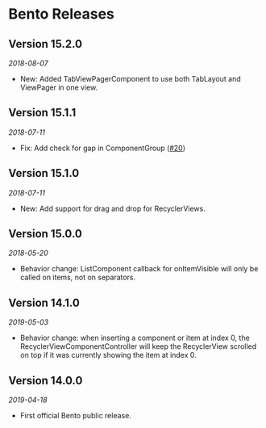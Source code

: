 # Bento Releases

## Version 15.2.0
_2018-08-07_
* New: Added TabViewPagerComponent to use both TabLayout and ViewPager in one view.

## Version 15.1.1
_2018-07-11_
* Fix: Add check for gap in ComponentGroup ([#20](https://github.com/Yelp/bento/pull/20))

## Version 15.1.0
_2018-07-11_
* New: Add support for drag and drop for RecyclerViews.

## Version 15.0.0
_2018-05-20_
* Behavior change: ListComponent callback for onItemVisible will only be called on items, not on separators.

## Version 14.1.0 
_2019-05-03_

* Behavior change: when inserting a component or item at index 0, the RecyclerViewComponentController will keep the RecyclerView scrolled on top if it was currently showing the item at index 0.

## Version 14.0.0
_2019-04-18_

* First official Bento public release.
